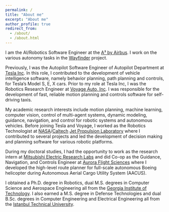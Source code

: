 ```yaml
---
permalink: /
title: "About me"
excerpt: "About me"
author_profile: true
redirect_from: 
  - /about/
  - /about.html
---
```



I am the AI/Robotics Software Engineer at the [A³ by Airbus](https://www.airbus-sv.com/). I work on the various autonomy tasks in the [Wayfinder](https://www.airbus-sv.com/projects/10) project.

Previously, I was the Autopilot Software Engineer of Autopilot Department at [Tesla Inc](https://www.tesla.com/). In this role, I contributed to the development of vehicle intelligence software, namely behavior planning, path planning and controls, for Tesla’s Model S, E, X cars. Prior to my role at Tesla Inc, I was the Robotics Research Engineer at [Voyage Auto, Inc](https://voyage.auto/). I was responsible for the development of fast, reliable motion planning and controls software for self-driving taxis.

My academic research interests include motion planning, machine learning, computer vision, control of multi-agent systems, dynamic modeling, guidance, navigation, and control for robotic systems and autonomous vehicles. Before joining Tesla and Voyage, I worked as the Robotics Technologist at [NASA](https://www.nasa.gov)/[Caltech](https://www.caltech.edu) [Jet Propulsion Laboratory](https://www.jpl.nasa.gov) where I contributed to several projects and led the development of decision making and planning software for various robotic platforms. 

During my doctoral studies, I had the opportunity to work as the research intern at [Mitsubishi Electric Research Labs](https://www.merl.com/) and did Co-op as the Guidance, Navigation, and Controls Engineer at [Aurora Flight Sciences](https://www.aurora.aero/) where I developed the high-level route planner for full-scale autonomous Boeing helicopter during Autonomous Aerial Cargo Utility System (AACUS). 

I obtained a Ph.D. degree in Robotics, dual M.S. degrees in Computer Science and Aerospace Engineering all from the [Georgia Institute of Technology](https://www.gatech.edu/). I also earned a M.S. degree in Defense Technologies and dual B.Sc. degrees in Computer Engineering and Electrical Engineering all from the [Istanbul Technical University](https://www.itu.edu.tr/).
